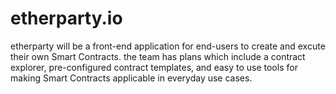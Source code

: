 etherparty.io
=============
etherparty will be a front-end application for end-users to create and excute their own Smart Contracts.
the team has plans which include a contract explorer, pre-configured contract templates, and easy to use tools for making Smart Contracts applicable in everyday use cases.
